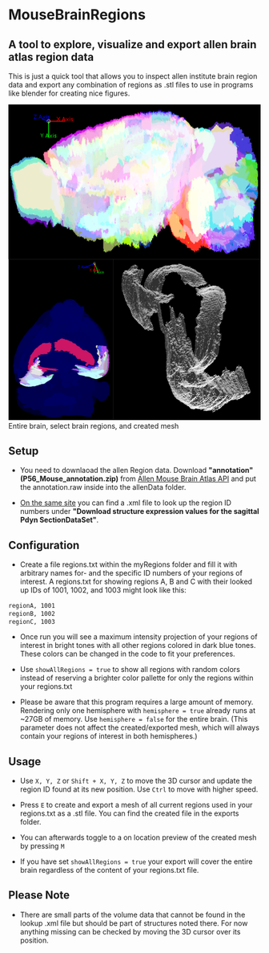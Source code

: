 # MouseBrainRegions

## A tool to explore, visualize and export allen brain atlas region data

This is just a quick tool that allows you to inspect allen institute brain region data and export any combination of regions as .stl files to use in programs like blender for creating nice figures.

![top: all brain regions shown inside a hemisphere, bottom: selected regions and their created mesh](/githubReadmeFiles/figure.png)
Entire brain, select brain regions, and created mesh

## Setup

* You need to downlaoad the allen Region data. Download **"annotation" (P56_Mouse_annotation.zip)** from [Allen Mouse Brain Atlas API](http://help.brain-map.org/display/mousebrain/API) and put the annotation.raw inside into the allenData folder.

* [On the same site](http://help.brain-map.org/display/mousebrain/API) you can find a .xml file to look up the region ID numbers under **"Download structure expression values for the sagittal Pdyn SectionDataSet"**.

## Configuration

* Create a file regions.txt within the myRegions folder and fill it with arbitrary names for- and the specific ID numbers of your regions of interest. A regions.txt for showing regions A, B and C with their looked up IDs of 1001, 1002, and 1003 might look like this:

```
regionA, 1001
regionB, 1002
regionC, 1003
```

* Once run you will see a maximum intensity projection of your regions of interest in bright tones with all other regions colored in dark blue tones. These colors can be changed in the code to fit your preferences.

* Use `showAllRegions = true` to show all regions with random colors instead of reserving a brighter color pallette for only the regions within your regions.txt

* Please be aware that this program requires a large amount of memory. Rendering only one hemisphere with `hemisphere = true` already runs at \~27GB of memory. Use `hemisphere = false` for the entire brain. (This parameter does not affect the created/exported mesh, which will always contain your regions of interest in both hemispheres.)

## Usage

* Use `X, Y, Z` or `Shift + X, Y, Z` to move the 3D cursor and update the region ID found at its new position. Use `Ctrl` to move with higher speed.

* Press `E` to create and export a mesh of all current regions used in your regions.txt as a .stl file. You can find the created file in the exports folder.

* You can afterwards toggle to a on location preview of the created mesh by pressing `M`

* If you have set `showAllRegions = true` your export will cover the entire brain regardless of the content of your regions.txt file.

## Please Note

* There are small parts of the volume data that cannot be found in the lookup .xml file but should be part of structures noted there. For now anything missing can be checked by moving the 3D cursor over its position.